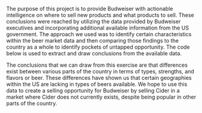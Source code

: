 
The purpose of this project is to provide Budweiser with actionable intelligence on where to sell new products and what products to sell.  These conclusions were reached by utilizing the data provided by Budweiser executives and incorporating additional available information from the US government.   The approach we used was to identify certain characteristics within the beer market data and then comparing those findings to the country as a whole to identify pockets of untapped opportunity.  The code below is used to extract and draw conclusions from the available data.

The conclusions that we can draw from this exercise are that differences exist between various parts of the country in terms of types, strengths, and flavors or beer.  These differences have shown us that certain geographies within the US are lacking in types of beers available.  We hope to use this data to create a selling opportunity for Budweiser by selling Cider in a market where Cider does not currently exists, despite being popular in other parts of the country. 
